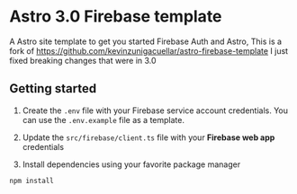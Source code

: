# Astro 3.0 Firebase template 
A Astro site template to get you started Firebase Auth and Astro, 
This is a fork of https://github.com/kevinzunigacuellar/astro-firebase-template
I just fixed breaking changes that were in 3.0

## Getting started

1. Create the `.env` file with your Firebase service account credentials. You can use the `.env.example` file as a template.

2. Update the `src/firebase/client.ts` file with your **Firebase web app** credentials

3. Install dependencies using your favorite package manager

```bash
npm install
```
